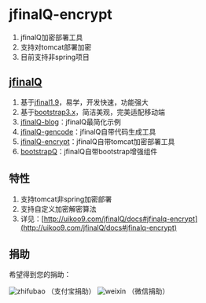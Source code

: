 jfinalQ-encrypt
==========================================
1. jfinalQ加密部署工具
2. 支持对tomcat部署加密
3. 目前支持非spring项目

[jfinalQ](http://uikoo9.com/jfinalQ)
---
1. 基于[jfinal1.9](http://www.jfinal.com/)，易学，开发快速，功能强大
2. 基于[bootstrap3.x](http://v3.bootcss.com/)，简洁美观，完美适配移动端
3. [jfinalQ-blog](http://git.oschina.net/uikoo9/jfinalQ-blog)：jfinalQ最简化示例
4. [jfinalQ-gencode](http://git.oschina.net/uikoo9/jfinalQ-gencode)：jfinalQ自带代码生成工具
5. [jfinalQ-encrypt](http://git.oschina.net/uikoo9/jfinalQ-encrypt)：jfinalQ自带tomcat加密部署工具
6. [bootstrapQ](http://uikoo9.com/bootstrapQ)：jfinalQ自带bootstrap增强组件

特性
---
1. 支持tomcat非spring加密部署
2. 支持自定义加密解密算法
3. 详见：[http://uikoo9.com/jfinalQ/docs#jfinalq-encrypt](http://uikoo9.com/jfinalQ/docs#jfinalq-encrypt)

捐助
---
希望得到您的捐助：

![zhifubao](http://uikoo9.com/WUI/web/donate/img/zhifu5.png)
（支付宝捐助）
![weixin](http://uikoo9.com/WUI/web/donate/img/zhifu1.png)
（微信捐助）